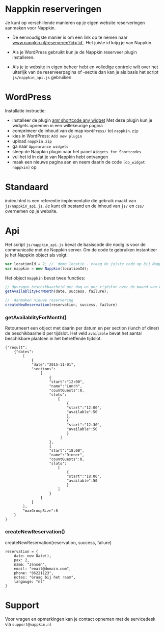 # Nappkin reserveringen
Je kunt op verschillende manieren op je eigen website reserveringen aanmaken voor Nappkin. 

- De eenvoudigste manier is om een link op te nemen naar www.nappkin.nl/reserveren?id=`id`. Het juiste id krijg je van Nappkin.

- Als je WordPress gebruikt kun je de Nappkin reserveer plugin installeren.

- Als je je website in eigen beheer hebt en volledige controle wilt over het uiterlijk van de reserveerpagina of -sectie dan kan je als basis het script `js/nappkin_api.js` gebruiken.

# WordPress

Installatie instructie:
- installeer de plugin [amr shortcode any widget](https://nl.wordpress.org/plugins/amr-shortcode-any-widget/)
Met deze plugin kun je widgets opnemen in een willekeurige pagina
- comprimeer de inhoud van de map `WordPress/` tot `nappkin.zip`
- kies in WordPress: `Add new plugin`
- upload `nappkin.zip`
- ga naar `Appearance widgets`
- sleep de Nappkin plugin naar het panel `Widgets for Shortcodes`
- vul het id in dat je van Nappkin hebt ontvangen
- maak een nieuwe pagina aan en neem daarin de code `[do_widget nappkin]` op

# Standaard

index.html is een referentie implementatie die gebruik maakt van `js/nappkin_api.js`.
Je kunt dit bestand en de inhoud van `js/` en `css/` overnemen op je website.


# Api 
Het script `js/nappkin_api.js` bevat de basiscode die nodig is voor de communicatie met de Nappkin server. Om de code te gebruiken instantieer je het Nappkin object als volgt:
```javascript
var locationId = 2; //  demo locatie - vraag de juiste code op bij Nappkin
var nappkin = new Nappkin(locationId);
```

Het object `Nappkin` bevat twee functies:

```javascript
// Opvragen beschikbaarheid per dag en per tijdslot over de maand van de  opgegeven datum
getAvailablityForMonth(date, success, failure);

//  Aanmaken nieuwe reservering
createNewReservation(reservation, success, failure)
```

### getAvailablityForMonth()

Retourneert een object met daarin per datum en per section (lunch of diner) de beschikbaarheid per tijdslot.
Het veld `available` bevat het aantal beschikbare plaatsen in het betreffende tijdslot.

```
{"result":
    {"dates":
        [
            {
            "date":"2015-11-01",
            "sections":
                [
                    {
                    "start":"12:00",
                    "name":"Lunch",
                    "countGuests":0,
                    "slots":
                        [
                            {
                            "start":"12:00",
                            "available":50
                            },
                            {
                            "start":"12:30",
                            "available":50
                            }
                         ]
                    },
                    {
                    "start":"18:00",
                    "name":"Dinner",
                    "countGuests":0,
                    "slots":
                        [
                            {
                            "start":"18:00",
                            "available":50
                            }
                        ]
                    }
                ]
            }
        ],
        "maxGroupSize":6
    }
}
```

### createNewReservation()

createNewReservation(reservation, success, failure)

```
reservation = {
    date: new Date(),
    pax: 2,
    name: "Jansen',
    email: "email@domain.com",
    phone: "06221123",
    notes: "Graag bij het raam",
    langauge: "nl"
}
```

# Support
Voor vragen en opmerkingen kan je contact opnemen met de servicedesk via `support@nappkin.nl`